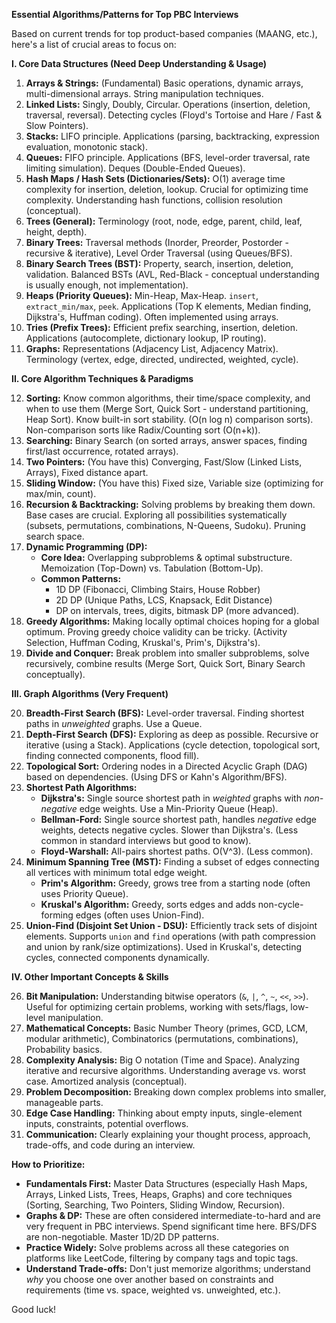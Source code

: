 **Essential Algorithms/Patterns for Top PBC Interviews**

Based on current trends for top product-based companies (MAANG, etc.), here's a list of crucial areas to focus on:

**I. Core Data Structures (Need Deep Understanding & Usage)**

1.  **Arrays & Strings:** (Fundamental) Basic operations, dynamic arrays, multi-dimensional arrays. String manipulation techniques.
2.  **Linked Lists:** Singly, Doubly, Circular. Operations (insertion, deletion, traversal, reversal). Detecting cycles (Floyd's Tortoise and Hare / Fast & Slow Pointers).
3.  **Stacks:** LIFO principle. Applications (parsing, backtracking, expression evaluation, monotonic stack).
4.  **Queues:** FIFO principle. Applications (BFS, level-order traversal, rate limiting simulation). Deques (Double-Ended Queues).
5.  **Hash Maps / Hash Sets (Dictionaries/Sets):** O(1) average time complexity for insertion, deletion, lookup. Crucial for optimizing time complexity. Understanding hash functions, collision resolution (conceptual).
6.  **Trees (General):** Terminology (root, node, edge, parent, child, leaf, height, depth).
7.  **Binary Trees:** Traversal methods (Inorder, Preorder, Postorder - recursive & iterative), Level Order Traversal (using Queues/BFS).
8.  **Binary Search Trees (BST):** Property, search, insertion, deletion, validation. Balanced BSTs (AVL, Red-Black - conceptual understanding is usually enough, not implementation).
9.  **Heaps (Priority Queues):** Min-Heap, Max-Heap. `insert`, `extract_min/max`, `peek`. Applications (Top K elements, Median finding, Dijkstra's, Huffman coding). Often implemented using arrays.
10. **Tries (Prefix Trees):** Efficient prefix searching, insertion, deletion. Applications (autocomplete, dictionary lookup, IP routing).
11. **Graphs:** Representations (Adjacency List, Adjacency Matrix). Terminology (vertex, edge, directed, undirected, weighted, cycle).

**II. Core Algorithm Techniques & Paradigms**

12. **Sorting:** Know common algorithms, their time/space complexity, and when to use them (Merge Sort, Quick Sort - understand partitioning, Heap Sort). Know built-in sort stability. (O(n log n) comparison sorts). Non-comparison sorts like Radix/Counting sort (O(n+k)).
13. **Searching:** Binary Search (on sorted arrays, answer spaces, finding first/last occurrence, rotated arrays).
14. **Two Pointers:** (You have this) Converging, Fast/Slow (Linked Lists, Arrays), Fixed distance apart.
15. **Sliding Window:** (You have this) Fixed size, Variable size (optimizing for max/min, count).
16. **Recursion & Backtracking:** Solving problems by breaking them down. Base cases are crucial. Exploring all possibilities systematically (subsets, permutations, combinations, N-Queens, Sudoku). Pruning search space.
17. **Dynamic Programming (DP):**
    *   **Core Idea:** Overlapping subproblems & optimal substructure. Memoization (Top-Down) vs. Tabulation (Bottom-Up).
    *   **Common Patterns:**
        *   1D DP (Fibonacci, Climbing Stairs, House Robber)
        *   2D DP (Unique Paths, LCS, Knapsack, Edit Distance)
        *   DP on intervals, trees, digits, bitmask DP (more advanced).
18. **Greedy Algorithms:** Making locally optimal choices hoping for a global optimum. Proving greedy choice validity can be tricky. (Activity Selection, Huffman Coding, Kruskal's, Prim's, Dijkstra's).
19. **Divide and Conquer:** Break problem into smaller subproblems, solve recursively, combine results (Merge Sort, Quick Sort, Binary Search conceptually).

**III. Graph Algorithms (Very Frequent)**

20. **Breadth-First Search (BFS):** Level-order traversal. Finding shortest paths in *unweighted* graphs. Use a Queue.
21. **Depth-First Search (DFS):** Exploring as deep as possible. Recursive or iterative (using a Stack). Applications (cycle detection, topological sort, finding connected components, flood fill).
22. **Topological Sort:** Ordering nodes in a Directed Acyclic Graph (DAG) based on dependencies. (Using DFS or Kahn's Algorithm/BFS).
23. **Shortest Path Algorithms:**
    *   **Dijkstra's:** Single source shortest path in *weighted* graphs with *non-negative* edge weights. Use a Min-Priority Queue (Heap).
    *   **Bellman-Ford:** Single source shortest path, handles *negative* edge weights, detects negative cycles. Slower than Dijkstra's. (Less common in standard interviews but good to know).
    *   **Floyd-Warshall:** All-pairs shortest paths. O(V^3). (Less common).
24. **Minimum Spanning Tree (MST):** Finding a subset of edges connecting all vertices with minimum total edge weight.
    *   **Prim's Algorithm:** Greedy, grows tree from a starting node (often uses Priority Queue).
    *   **Kruskal's Algorithm:** Greedy, sorts edges and adds non-cycle-forming edges (often uses Union-Find).
25. **Union-Find (Disjoint Set Union - DSU):** Efficiently track sets of disjoint elements. Supports `union` and `find` operations (with path compression and union by rank/size optimizations). Used in Kruskal's, detecting cycles, connected components dynamically.

**IV. Other Important Concepts & Skills**

26. **Bit Manipulation:** Understanding bitwise operators (`&`, `|`, `^`, `~`, `<<`, `>>`). Useful for optimizing certain problems, working with sets/flags, low-level manipulation.
27. **Mathematical Concepts:** Basic Number Theory (primes, GCD, LCM, modular arithmetic), Combinatorics (permutations, combinations), Probability basics.
28. **Complexity Analysis:** Big O notation (Time and Space). Analyzing iterative and recursive algorithms. Understanding average vs. worst case. Amortized analysis (conceptual).
29. **Problem Decomposition:** Breaking down complex problems into smaller, manageable parts.
30. **Edge Case Handling:** Thinking about empty inputs, single-element inputs, constraints, potential overflows.
31. **Communication:** Clearly explaining your thought process, approach, trade-offs, and code during an interview.

**How to Prioritize:**

*   **Fundamentals First:** Master Data Structures (especially Hash Maps, Arrays, Linked Lists, Trees, Heaps, Graphs) and core techniques (Sorting, Searching, Two Pointers, Sliding Window, Recursion).
*   **Graphs & DP:** These are often considered intermediate-to-hard and are very frequent in PBC interviews. Spend significant time here. BFS/DFS are non-negotiable. Master 1D/2D DP patterns.
*   **Practice Widely:** Solve problems across all these categories on platforms like LeetCode, filtering by company tags and topic tags.
*   **Understand Trade-offs:** Don't just memorize algorithms; understand *why* you choose one over another based on constraints and requirements (time vs. space, weighted vs. unweighted, etc.).

Good luck!